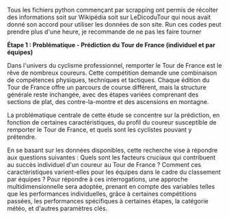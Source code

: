 Tous les fichiers python  commençant par scrapping ont permis de récolter des informations soit sur Wikipédia soit sur LeDicoduTour qui nous avait donné son accord pour utiliser les données de son site. Run ces codes peut prendre plus d'une heure, je recommande de ne pas les faire tourner

**Étape 1 : Problématique - Prédiction du Tour de France (individuel et par équipes)**

Dans l'univers du cyclisme professionnel, remporter le Tour de France est le rêve de nombreux coureurs. Cette compétition demande une combinaison de compétences physiques, techniques et tactiques. Chaque édition du Tour de France offre un parcours de course différent, mais la structure générale reste inchangée, avec des étapes variées comprenant des sections de plat, des contre-la-montre et des ascensions en montagne.

La problématique centrale de cette étude se concentre sur la prédiction, en fonction de certaines caractéristiques, du profil du coureur susceptible de remporter le Tour de France, et quels sont les cyclistes pouvant y prétendre.

En se basant sur les données disponibles, cette recherche vise à répondre aux questions suivantes : Quels sont les facteurs cruciaux qui contribuent au succès individuel d'un coureur au Tour de France ? Comment ces caractéristiques varient-elles pour les équipes dans le cadre du classement par équipes ? Pour répondre à ces interrogations, une approche multidimensionnelle sera adoptée, prenant en compte des variables telles que les performances individuelles, grâce à certaines compétitions passées, les performances spécifiques à certaines étapes, la catégorie météo, et d'autres paramètres clés.

